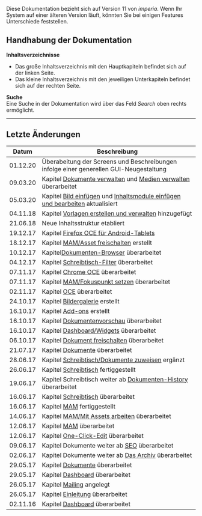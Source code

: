 Diese Dokumentation bezieht sich auf Version 11 von *imperia*. Wenn Ihr System auf einer älteren Version läuft, könnten Sie bei einigen Features Unterschiede feststellen.


## Handhabung der Dokumentation
**Inhaltsverzeichnisse**

* Das große Inhaltsverzeichnis mit den Hauptkapiteln befindet sich auf der linken Seite. 
* Das kleine Inhaltsverzeichnis mit den jeweiligen Unterkapiteln befindet sich auf der rechten Seite.


**Suche**
</br>
Eine Suche in der Dokumentation wird über das Feld <i class="fa fa-search"> Search</i> oben rechts ermöglicht. 

___
## Letzte Änderungen

|Datum		|Beschreibung							|
|-----------|-------------------------------------------------------------------|
|01.12.20	| Überabeitung der Screens und Beschreibungen infolge einer generellen GUI-Neugestaltung|
|09.03.20	| Kapitel [Dokumente verwalten](user.docbrowser/) und [Medien verwalten](user.mam/) überarbeitet|
|05.03.20	| Kapitel [Bild einfügen](user.content/#bild-einfugen) und [Inhaltsmodule einfügen und bearbeiten](user.content/#inhaltsmodule-in-ein-dokument-einfugen-und-bearbeiten) aktualisiert
|04.11.18	| Kapitel [Vorlagen erstellen und verwalten](user.presets) hinzugefügt|
|21.06.18	| Neue Inhaltsstruktur etabliert|
|19.12.17	| Kapitel [Firefox OCE für Android-Tablets](user.oneclickedit/#oce-im-firefox-fur-android-tablets)|
|18.12.17	| Kapitel [MAM/Asset freischalten](user.mam/#asset-freischalten) erstellt|
|10.12.17	| Kapitel[Dokumenten-Browser](user.docbrowser/) überarbeitet|
|04.12.17	| Kapitel [Schreibtisch-Filter](user.desktop/#schreibtisch-filter) überarbeitet|
|07.11.17	| Kapitel [Chrome OCE](user.documents/#chrome-oce) überarbeitet|
|07.11.17	| Kapitel [MAM/Fokuspunkt setzen](user.mam/#fokuspunkt-setzen-in-entwicklung) überarbeitet|
|02.11.17	| Kapitel [OCE](user.oneclickedit/) überarbeitet|
|24.10.17	| Kapitel [Bildergalerie](user.documents/#bildergalerie-einfugen) erstellt|
|16.10.17	| Kapitel [Add-ons](user.basics/#add-ons) erstellt|
|16.10.17	| Kapitel [Dokumentenvorschau](user.documents/#dokument-in-der-vorschau-ansehen) überarbeitet|
|16.10.17	| Kapitel [Dashboard/Widgets](user.dashboard/#verfugbare-widgets) überarbeitet|
|06.10.17	| Kapitel [Dokument freischalten](user.documents/#dokument-freischalten) überarbeitet|
|21.07.17	| Kapitel [Dokumente](user.documents/) überarbeitet|
|28.06.17	| Kapitel [Schreibtisch/Dokumente zuweisen](user.desktop/#dokumente-zuweisen) ergänzt|
|26.06.17	| Kapitel [Schreibtisch](user.desktop/) fertiggestellt|
|19.06.17	| Kapitel Schreibtisch weiter ab [Dokumenten-History](user.desktop/#dokumenten-history) überarbeitet|
|16.06.17	| Kapitel [Schreibtisch](user.desktop/) überarbeitet|
|16.06.17	| Kapitel [MAM](user.mam/) fertiggestellt|
|14.06.17	| Kapitel [MAM/Mit Assets arbeiten](user.mam/#mit-assets-arbeiten) überarbeitet|
|12.06.17	| Kapitel [MAM](user.documents/#mam/) überarbeitet|
|12.06.17	| Kapitel [One-Click-Edit](user.oneclickedit/) überarbeitet|
|09.06.17	| Kapitel Dokumente weiter ab [SEO](user.documents/#suchmaschinenoptimierung) überarbeitet|
|02.06.17	| Kapitel Dokumente weiter ab [Das Archiv](user.archive/) überarbeitet|
|29.05.17	| Kapitel [Dokumente](user.documents/) überarbeitet|
|29.05.17	| Kapitel [Dashboard](user.dashboard/) überarbeitet|
|26.05.17	| Kapitel [Mailing](user.mailing/) angelegt|
|26.05.17	| Kapitel [Einleitung](user.basics/) überarbeitet|
|02.11.16	| Kapitel [Dashboard](user.dashboard/) überarbeitet|

